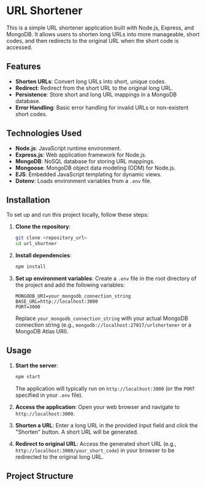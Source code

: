 # URL Shortener

This is a simple URL shortener application built with Node.js, Express, and MongoDB. It allows users to shorten long URLs into more manageable, short codes, and then redirects to the original URL when the short code is accessed.

## Features

- **Shorten URLs**: Convert long URLs into short, unique codes.
- **Redirect**: Redirect from the short URL to the original long URL.
- **Persistence**: Store short and long URL mappings in a MongoDB database.
- **Error Handling**: Basic error handling for invalid URLs or non-existent short codes.

## Technologies Used

- **Node.js**: JavaScript runtime environment.
- **Express.js**: Web application framework for Node.js.
- **MongoDB**: NoSQL database for storing URL mappings.
- **Mongoose**: MongoDB object data modeling (ODM) for Node.js.
- **EJS**: Embedded JavaScript templating for dynamic views.
- **Dotenv**: Loads environment variables from a `.env` file.


## Installation

To set up and run this project locally, follow these steps:

1.  **Clone the repository**:
    ```bash
    git clone <repository_url>
    cd url_shortner
    ```

2.  **Install dependencies**:
    ```bash
    npm install
    ```

3.  **Set up environment variables**:
    Create a `.env` file in the root directory of the project and add the following variables:
    ```
    MONGODB_URI=your_mongodb_connection_string
    BASE_URL=http://localhost:3000
    PORT=3000
    ```
    Replace `your_mongodb_connection_string` with your actual MongoDB connection string (e.g., `mongodb://localhost:27017/urlshortener` or a MongoDB Atlas URI).

## Usage

1.  **Start the server**:
    ```bash
    npm start
    ```
    The application will typically run on `http://localhost:3000` (or the `PORT` specified in your `.env` file).

2.  **Access the application**:
    Open your web browser and navigate to `http://localhost:3000`.

3.  **Shorten a URL**:
    Enter a long URL in the provided input field and click the "Shorten" button. A short URL will be generated.

4.  **Redirect to original URL**:
    Access the generated short URL (e.g., `http://localhost:3000/your_short_code`) in your browser to be redirected to the original long URL.

## Project Structure
